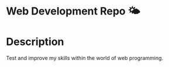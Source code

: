 # Web Development Repo 🌤️

# Description #
Test and improve my skills within the world of web programming.
